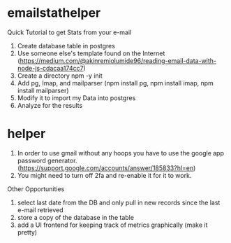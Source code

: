 # emailstathelper
Quick Tutorial to get Stats from your e-mail

1. Create database table in postgres
2. Use someone else's template found on the Internet (https://medium.com/@akinremiolumide96/reading-email-data-with-node-js-cdacaa174cc7)
3. Create a directory npm -y init
4. Add pg, Imap, and mailparser (npm install pg, npm install imap, npm install mailparser)
5. Modify it to import my Data into postgres
6. Analyze for the results

# helper
1. In order to use gmail without any hoops you have to use the google app password generator. (https://support.google.com/accounts/answer/185833?hl=en)
2. You might need to turn off 2fa and re-enable it for it to work.

Other Opportunities
1. select last date from the DB and only pull in new records since the last e-mail retrieved
2. store a copy of the database in the table
3. add a UI frontend for keeping track of metrics graphically (make it pretty)


